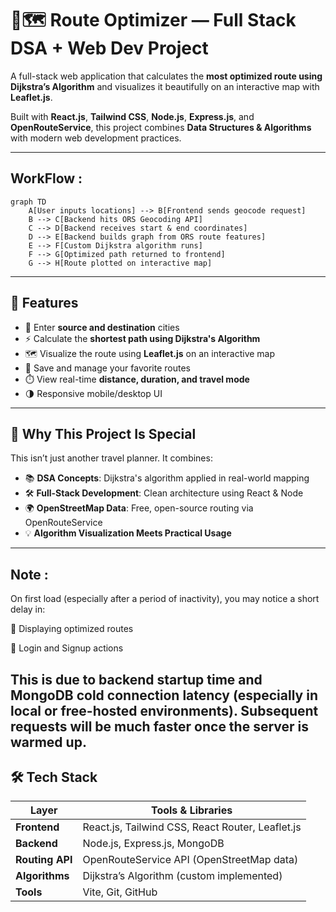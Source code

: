 # 🧠🗺️ Route Optimizer — Full Stack DSA + Web Dev Project

A full-stack web application that calculates the **most optimized route using Dijkstra’s Algorithm** and visualizes it beautifully on an interactive map with **Leaflet.js**. 

Built with **React.js**, **Tailwind CSS**, **Node.js**, **Express.js**, and **OpenRouteService**, this project combines **Data Structures & Algorithms** with modern web development practices.

---
## WorkFlow :
```mermaid
graph TD
    A[User inputs locations] --> B[Frontend sends geocode request]
    B --> C[Backend hits ORS Geocoding API]
    C --> D[Backend receives start & end coordinates]
    D --> E[Backend builds graph from ORS route features]
    E --> F[Custom Dijkstra algorithm runs]
    F --> G[Optimized path returned to frontend]
    G --> H[Route plotted on interactive map]
```
---

## 📌 Features

- 📍 Enter **source and destination** cities
- ⚡ Calculate the **shortest path using Dijkstra's Algorithm**
- 🗺️ Visualize the route using **Leaflet.js** on an interactive map
- 💾 Save and manage your favorite routes 
- ⏱️ View real-time **distance, duration, and travel mode**
- 🌗 Responsive mobile/desktop UI

---

## 🧠 Why This Project Is Special

This isn’t just another travel planner. It combines:
- 📚 **DSA Concepts**: Dijkstra's algorithm applied in real-world mapping
- 🛠️ **Full-Stack Development**: Clean architecture using React & Node
- 🌍 **OpenStreetMap Data**: Free, open-source routing via OpenRouteService
- 💡 **Algorithm Visualization Meets Practical Usage**

---
## Note :
On first load (especially after a period of inactivity), you may notice a short delay in:

🧭 Displaying optimized routes

🔐 Login and Signup actions

This is due to backend startup time and MongoDB cold connection latency (especially in local or free-hosted environments).
Subsequent requests will be much faster once the server is warmed up. 
---

## 🛠️ Tech Stack

| Layer        | Tools & Libraries                                   |
|--------------|-----------------------------------------------------|
| **Frontend** | React.js, Tailwind CSS, React Router, Leaflet.js    |
| **Backend**  | Node.js, Express.js, MongoDB                                 |
| **Routing API** | OpenRouteService API (OpenStreetMap data)       |
| **Algorithms** | Dijkstra’s Algorithm (custom implemented)         |
| **Tools**    | Vite, Git, GitHub                                   |


